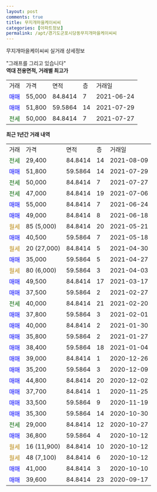```yaml
---
layout: post
comments: true
title: 무지개마을케이씨씨
categories: [아파트정보]
permalink: /apt/경기도군포시당동무지개마을케이씨씨
---
```


무지개마을케이씨씨 실거래 상세정보

<script type="text/javascript">
  google.charts.load('current', {'packages':['line', 'corechart']});
  google.charts.setOnLoadCallback(drawChart);

  function drawChart() {
    var data = new google.visualization.DataTable();
    data.addColumn('date', '거래일');
    data.addColumn('number', "매매");
    data.addColumn('number', "전세");
    data.addColumn('number', "전매");

    data.addRows([[new Date(Date.parse("2021-08-09")), null, 29400, null], [new Date(Date.parse("2021-07-29")), 51800, null, null], [new Date(Date.parse("2021-07-27")), null, 50000, null], [new Date(Date.parse("2021-07-06")), null, 47000, null], [new Date(Date.parse("2021-06-24")), 55000, null, null], [new Date(Date.parse("2021-06-18")), 49000, null, null], [new Date(Date.parse("2021-05-21")), null, null, null], [new Date(Date.parse("2021-05-18")), 40500, null, null], [new Date(Date.parse("2021-04-30")), null, null, null], [new Date(Date.parse("2021-04-27")), 35000, null, null], [new Date(Date.parse("2021-04-03")), null, null, null], [new Date(Date.parse("2021-03-17")), 49500, null, null], [new Date(Date.parse("2021-02-27")), 37500, null, null], [new Date(Date.parse("2021-02-20")), null, 40000, null], [new Date(Date.parse("2021-02-01")), 37800, null, null], [new Date(Date.parse("2021-01-30")), 40000, null, null], [new Date(Date.parse("2021-01-27")), 35800, null, null], [new Date(Date.parse("2021-01-04")), 38400, null, null], [new Date(Date.parse("2020-12-26")), 39000, null, null], [new Date(Date.parse("2020-12-09")), 35200, null, null], [new Date(Date.parse("2020-12-02")), 44800, null, null], [new Date(Date.parse("2020-11-25")), 37700, null, null], [new Date(Date.parse("2020-11-19")), 33500, null, null], [new Date(Date.parse("2020-10-30")), 35300, null, null], [new Date(Date.parse("2020-10-27")), null, 29000, null], [new Date(Date.parse("2020-10-12")), 36800, null, null], [new Date(Date.parse("2020-10-12")), null, null, null], [new Date(Date.parse("2020-10-12")), null, null, null], [new Date(Date.parse("2020-10-10")), 41000, null, null], [new Date(Date.parse("2020-09-17")), 39600, null, null]]);

    var options = {
      hAxis: {
        format: 'yyyy/MM/dd'
      },    
      lineWidth: 0,
      pointsVisible: true,    
      title: '최근 1년간 유형별 실거래가 분포',
      legend: { position: 'bottom' }
    };

    var formatter = new google.visualization.NumberFormat({pattern:'###,###'} );
    formatter.format(data, 1);
    formatter.format(data, 2);
    
    setTimeout(function() {
        var chart = new google.visualization.LineChart(document.getElementById('columnchart_material'));
        chart.draw(data, (options));
        document.getElementById('loading').style.display = 'none';
    }, 200);
  }
</script>


<div id="loading" style="z-index:20; display: block; margin-left: 0px">"그래프를 그리고 있습니다"</div>
<div id="columnchart_material" style="width: 95%; margin-left: 0px; display: block"></div>
<!-- contents start -->
<b>역대 전용면적, 거래별 최고가</b>
<table class="sortable">
    <tr>
      <td>거래</td>
      <td>가격</td>
      <td>면적</td>
      <td>층</td>
      <td>거래일</td>
    </tr>
        <tr>
          <td><a style="color: blue">매매</a></td>
          <td>55,000</td>
          <td>84.8414</td>
          <td>7</td>
          <td>2021-06-24</td>
        </tr>            <tr>
          <td><a style="color: blue">매매</a></td>
          <td>51,800</td>
          <td>59.5864</td>
          <td>14</td>
          <td>2021-07-29</td>
        </tr>        
        <tr>
              <td><a style="color: darkgreen">전세</a></td>
              <td>50,000</td>
              <td>84.8414</td>
              <td>7</td>
              <td>2021-07-27</td>
            </tr>        
    
</table>

<b>최근 1년간 거래 내역</b>

<table class="sortable">
    <tr>
      <td>거래</td>
      <td>가격</td>
      <td>면적</td>
      <td>층</td>
      <td>거래일</td>
    </tr>
    <tr>
      <td><a style="color: darkgreen">전세</a></td>
      <td>29,400</td>
      <td>84.8414</td>
      <td>14</td>
      <td>2021-08-09</td>
    </tr>          <tr>
      <td><a style="color: blue">매매</a></td>
      <td>51,800</td>
      <td>59.5864</td>
      <td>14</td>
      <td>2021-07-29</td>
    </tr>          <tr>
      <td><a style="color: darkgreen">전세</a></td>
      <td>50,000</td>
      <td>84.8414</td>
      <td>7</td>
      <td>2021-07-27</td>
    </tr>          <tr>
      <td><a style="color: darkgreen">전세</a></td>
      <td>47,000</td>
      <td>84.8414</td>
      <td>19</td>
      <td>2021-07-06</td>
    </tr>          <tr>
      <td><a style="color: blue">매매</a></td>
      <td>55,000</td>
      <td>84.8414</td>
      <td>7</td>
      <td>2021-06-24</td>
    </tr>          <tr>
      <td><a style="color: blue">매매</a></td>
      <td>49,000</td>
      <td>84.8414</td>
      <td>8</td>
      <td>2021-06-18</td>
    </tr>          <tr>
      <td><a style="color: darkgoldenrod">월세</a></td>
      <td>85 (5,000)</td>
      <td>84.8414</td>
      <td>20</td>
      <td>2021-05-21</td>
    </tr>          <tr>
      <td><a style="color: blue">매매</a></td>
      <td>40,500</td>
      <td>59.5864</td>
      <td>7</td>
      <td>2021-05-18</td>
    </tr>          <tr>
      <td><a style="color: darkgoldenrod">월세</a></td>
      <td>20 (27,000)</td>
      <td>84.8414</td>
      <td>5</td>
      <td>2021-04-30</td>
    </tr>          <tr>
      <td><a style="color: blue">매매</a></td>
      <td>35,000</td>
      <td>59.5864</td>
      <td>5</td>
      <td>2021-04-27</td>
    </tr>          <tr>
      <td><a style="color: darkgoldenrod">월세</a></td>
      <td>80 (6,000)</td>
      <td>59.5864</td>
      <td>3</td>
      <td>2021-04-03</td>
    </tr>          <tr>
      <td><a style="color: blue">매매</a></td>
      <td>49,500</td>
      <td>84.8414</td>
      <td>17</td>
      <td>2021-03-17</td>
    </tr>          <tr>
      <td><a style="color: blue">매매</a></td>
      <td>37,500</td>
      <td>59.5864</td>
      <td>2</td>
      <td>2021-02-27</td>
    </tr>          <tr>
      <td><a style="color: darkgreen">전세</a></td>
      <td>40,000</td>
      <td>84.8414</td>
      <td>21</td>
      <td>2021-02-20</td>
    </tr>          <tr>
      <td><a style="color: blue">매매</a></td>
      <td>37,800</td>
      <td>59.5864</td>
      <td>3</td>
      <td>2021-02-01</td>
    </tr>          <tr>
      <td><a style="color: blue">매매</a></td>
      <td>40,000</td>
      <td>84.8414</td>
      <td>2</td>
      <td>2021-01-30</td>
    </tr>          <tr>
      <td><a style="color: blue">매매</a></td>
      <td>35,800</td>
      <td>59.5864</td>
      <td>2</td>
      <td>2021-01-27</td>
    </tr>          <tr>
      <td><a style="color: blue">매매</a></td>
      <td>38,400</td>
      <td>59.5864</td>
      <td>18</td>
      <td>2021-01-04</td>
    </tr>          <tr>
      <td><a style="color: blue">매매</a></td>
      <td>39,000</td>
      <td>84.8414</td>
      <td>1</td>
      <td>2020-12-26</td>
    </tr>          <tr>
      <td><a style="color: blue">매매</a></td>
      <td>35,200</td>
      <td>59.5864</td>
      <td>3</td>
      <td>2020-12-09</td>
    </tr>          <tr>
      <td><a style="color: blue">매매</a></td>
      <td>44,800</td>
      <td>84.8414</td>
      <td>20</td>
      <td>2020-12-02</td>
    </tr>          <tr>
      <td><a style="color: blue">매매</a></td>
      <td>37,700</td>
      <td>84.8414</td>
      <td>1</td>
      <td>2020-11-25</td>
    </tr>          <tr>
      <td><a style="color: blue">매매</a></td>
      <td>33,500</td>
      <td>59.5864</td>
      <td>9</td>
      <td>2020-11-19</td>
    </tr>          <tr>
      <td><a style="color: blue">매매</a></td>
      <td>35,300</td>
      <td>59.5864</td>
      <td>14</td>
      <td>2020-10-30</td>
    </tr>          <tr>
      <td><a style="color: darkgreen">전세</a></td>
      <td>29,000</td>
      <td>84.8414</td>
      <td>12</td>
      <td>2020-10-27</td>
    </tr>          <tr>
      <td><a style="color: blue">매매</a></td>
      <td>36,800</td>
      <td>59.5864</td>
      <td>4</td>
      <td>2020-10-12</td>
    </tr>          <tr>
      <td><a style="color: darkgoldenrod">월세</a></td>
      <td>16 (11,900)</td>
      <td>84.8414</td>
      <td>10</td>
      <td>2020-10-12</td>
    </tr>          <tr>
      <td><a style="color: darkgoldenrod">월세</a></td>
      <td>48 (7,100)</td>
      <td>84.8414</td>
      <td>6</td>
      <td>2020-10-12</td>
    </tr>          <tr>
      <td><a style="color: blue">매매</a></td>
      <td>41,000</td>
      <td>84.8414</td>
      <td>3</td>
      <td>2020-10-10</td>
    </tr>          <tr>
      <td><a style="color: blue">매매</a></td>
      <td>39,600</td>
      <td>84.8414</td>
      <td>23</td>
      <td>2020-09-17</td>
    </tr>      </table>
<!-- contents end -->    

